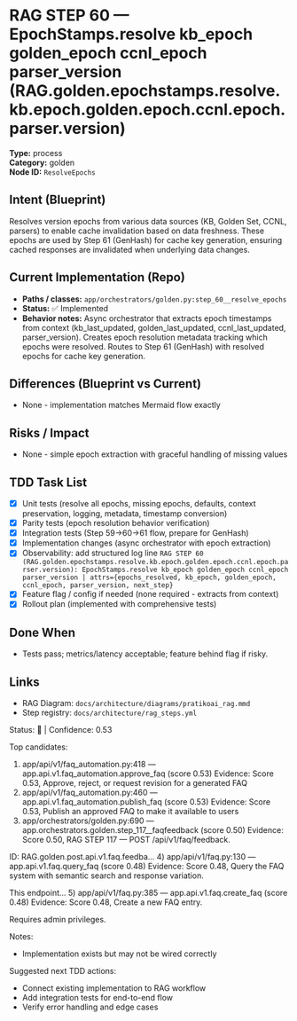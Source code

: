 # RAG STEP 60 — EpochStamps.resolve kb_epoch golden_epoch ccnl_epoch parser_version (RAG.golden.epochstamps.resolve.kb.epoch.golden.epoch.ccnl.epoch.parser.version)

**Type:** process  
**Category:** golden  
**Node ID:** `ResolveEpochs`

## Intent (Blueprint)
Resolves version epochs from various data sources (KB, Golden Set, CCNL, parsers) to enable cache invalidation based on data freshness. These epochs are used by Step 61 (GenHash) for cache key generation, ensuring cached responses are invalidated when underlying data changes.

## Current Implementation (Repo)
- **Paths / classes:** `app/orchestrators/golden.py:step_60__resolve_epochs`
- **Status:** ✅ Implemented
- **Behavior notes:** Async orchestrator that extracts epoch timestamps from context (kb_last_updated, golden_last_updated, ccnl_last_updated, parser_version). Creates epoch resolution metadata tracking which epochs were resolved. Routes to Step 61 (GenHash) with resolved epochs for cache key generation.

## Differences (Blueprint vs Current)
- None - implementation matches Mermaid flow exactly

## Risks / Impact
- None - simple epoch extraction with graceful handling of missing values

## TDD Task List
- [x] Unit tests (resolve all epochs, missing epochs, defaults, context preservation, logging, metadata, timestamp conversion)
- [x] Parity tests (epoch resolution behavior verification)
- [x] Integration tests (Step 59→60→61 flow, prepare for GenHash)
- [x] Implementation changes (async orchestrator with epoch extraction)
- [x] Observability: add structured log line
  `RAG STEP 60 (RAG.golden.epochstamps.resolve.kb.epoch.golden.epoch.ccnl.epoch.parser.version): EpochStamps.resolve kb_epoch golden_epoch ccnl_epoch parser_version | attrs={epochs_resolved, kb_epoch, golden_epoch, ccnl_epoch, parser_version, next_step}`
- [x] Feature flag / config if needed (none required - extracts from context)
- [x] Rollout plan (implemented with comprehensive tests)

## Done When
- Tests pass; metrics/latency acceptable; feature behind flag if risky.

## Links
- RAG Diagram: `docs/architecture/diagrams/pratikoai_rag.mmd`
- Step registry: `docs/architecture/rag_steps.yml`


<!-- AUTO-AUDIT:BEGIN -->
Status: 🔌  |  Confidence: 0.53

Top candidates:
1) app/api/v1/faq_automation.py:418 — app.api.v1.faq_automation.approve_faq (score 0.53)
   Evidence: Score 0.53, Approve, reject, or request revision for a generated FAQ
2) app/api/v1/faq_automation.py:460 — app.api.v1.faq_automation.publish_faq (score 0.53)
   Evidence: Score 0.53, Publish an approved FAQ to make it available to users
3) app/orchestrators/golden.py:690 — app.orchestrators.golden.step_117__faqfeedback (score 0.50)
   Evidence: Score 0.50, RAG STEP 117 — POST /api/v1/faq/feedback.

ID: RAG.golden.post.api.v1.faq.feedba...
4) app/api/v1/faq.py:130 — app.api.v1.faq.query_faq (score 0.48)
   Evidence: Score 0.48, Query the FAQ system with semantic search and response variation.

This endpoint...
5) app/api/v1/faq.py:385 — app.api.v1.faq.create_faq (score 0.48)
   Evidence: Score 0.48, Create a new FAQ entry.

Requires admin privileges.

Notes:
- Implementation exists but may not be wired correctly

Suggested next TDD actions:
- Connect existing implementation to RAG workflow
- Add integration tests for end-to-end flow
- Verify error handling and edge cases
<!-- AUTO-AUDIT:END -->